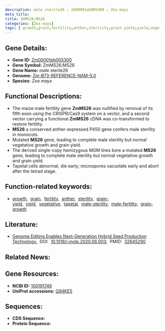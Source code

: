 ```yaml
---
description: male sterile26 ; Zm00001eb005300 ; Zea mays
meta_title:
title: ZmMS26;MS26
categories: [Zea mays]
tags: [ growth,grain,fertility,anther,sterility,grain yield,yield,vegetative,tapetal,male sterility,male fertility,grain growth ]
---
```


## Gene Details:
- **Gene ID:**	[Zm00001eb005300](https://www.maizegdb.org/gene_center/gene/Zm00001eb005300)
- **Gene Symbol:** ZmMS26;MS26
- **Gene Name:** male sterile26
- **Genome:** [Zm-B73-REFERENCE-NAM-5.0](https://www.maizegdb.org/genome/assembly/Zm-B73-REFERENCE-NAM-5.0)
- **Species:** *Zea mays*

## Functional Descriptions:
   - The maize male fertility gene **ZmMS26** was nullified by removal of its fifth exon using the CRISPR/Cas9 system on a vector, and a second vector carrying a functional **ZmMS26** cDNA was co-transformed to restore fertility.
   - **MS26** a conserved anther-expressed P450 gene confers male sterility in monocots.
   - Mutated **MS26** gene, leading to complete male sterility but normal vegetative growth and grain yield.
   - The derived single-copy hemizygous MGM lines bore a mutated **MS26** gene, leading to complete male sterility but normal vegetative growth and grain yield. 
   - Tapetal cells abnormal, die early; microspores vacuolate early and abort after the tetrad stage.

## Function-related keywords:
- [growth](/tags/growth/),&nbsp;&nbsp;[grain](/tags/grain/),&nbsp;&nbsp;[fertility](/tags/fertility/),&nbsp;&nbsp;[anther](/tags/anther/),&nbsp;&nbsp;[sterility](/tags/sterility/),&nbsp;&nbsp;[grain-yield](/tags/grain-yield/),&nbsp;&nbsp;[yield](/tags/yield/),&nbsp;&nbsp;[vegetative](/tags/vegetative/),&nbsp;&nbsp;[tapetal](/tags/tapetal/),&nbsp;&nbsp;[male-sterility](/tags/male-sterility/),&nbsp;&nbsp;[male-fertility](/tags/male-fertility/),&nbsp;&nbsp;[grain-growth](/tags/grain-growth/)

## Literature:
   - [Genome Editing Enables Next-Generation Hybrid Seed Production Technology.]( https://www.sciencedirect.com/science/article/pii/S1674205220301817?via%3Dihub)&nbsp;&nbsp;DOI:&nbsp;&nbsp;[10.1016/j.molp.2020.06.003](https://www.sciencedirect.com/science/article/pii/S1674205220301817?via%3Dihub);&nbsp;&nbsp;PMID:&nbsp;&nbsp;[32645290](https://pubmed.ncbi.nlm.nih.gov/32645290/)

## Related News:

## Gene Resources:
- **NCBI ID:** [100191749](https://www.ncbi.nlm.nih.gov/gene/?term=100191749)
- **UniProt accessions:** [Q94KE5](https://www.uniprot.org/uniprotkb/Q94KE5/entry)



## Sequences:
- **CDS Sequence:**
- **Protein Sequence:**
